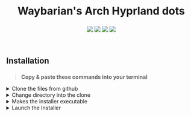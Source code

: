<div align="center">
	<h1> Waybarian's Arch Hyprland dots </h1>
	<h3></h3>
</div>

<div align="center">
	
![](https://img.shields.io/github/last-commit/waybarian/arch-hyprland?&style=for-the-badge&color=FFB1C8&logoColor=D9E0EE&labelColor=292324)
![](https://img.shields.io/github/stars/waybarian/arch-hyprland?style=for-the-badge&logo=andela&color=FFB686&logoColor=D9E0EE&labelColor=292324)
[![](https://img.shields.io/github/repo-size/waybarian/arch-hyprland?color=CAC992&label=SIZE&logo=googledrive&style=for-the-badge&logoColor=D9E0EE&labelColor=292324)](https://github.com/end-4/hyprland)
[![](https://img.shields.io/github/sponsors/waybarian?color=CAC992&label=DONATE&logo=ko-fi&style=for-the-badge&logoColor=D9E0EE&labelColor=292324)](https://ko-fi.com/veillain)
</a>
	
</div>

<br>

<div align="left">
	<h2> Installation</h2>
	<h3></h3>
</div>
<blockquote><b> Copy & paste these commands into your terminal </b></blockquote>

<details>
	<summary> Clone the files from github </summary>
	
	git clone https://github.com/waybarian/arch-hyprland.git
</details>

<details>
	<summary> Change directory into the clone </summary>

	cd arch-hyprland
</details>

<details>
	<summary> Makes the installer executable </summary>
	
	chmod +x install.sh
</details>

<details>
	<summary> Launch the Installer </summary>
	
	./install.sh
</details>
